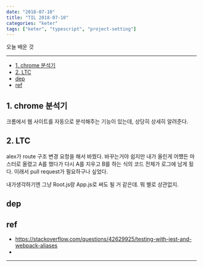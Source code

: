 ```yaml
---
date: "2018-07-10"
title: "TIL 2018-07-10"
categories: "keter"
tags: ["keter", "typescript", "project-setting"]
---
```


오늘 배운 것

----------

- [1. chrome 분석기](#1-chrome-분석기)
- [2. LTC](#2-ltc)
- [dep](#dep)
- [ref](#ref)

## 1. chrome 분석기

크롬에서 웹 사이트를 자동으로 분석해주는 기능이 있는데, 상당히 상세히 알려준다.

## 2. LTC

alex가 route 구조 변경 요청을 해서 바꿨다. 바꾸는거야 쉽지만 내가 올린게 어쨌든 마스터로 올렸고 A를 했다가 다시 A를 지우고 B를 하는 식의 코드 전체가 로그에 남게 됬다. 이래서 pull request가 필요하구나 싶었다.

내가생각하기엔 그냥 Root.js랑 App.js로 써도 될 거 같은데. 뭐 별로 상관없지.

## dep

## ref

- <https://stackoverflow.com/questions/42629925/testing-with-jest-and-webpack-aliases>
-

----------
